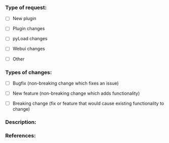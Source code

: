 <!--- Hey, annotations like this one will not be shown in your pull request ticket, so you don't have to delete them, just ignore them all -->

<!--- Don't share your account credentials or other sensitive data here, anyone could read them on GitHub -->

<!--- Thanks for your contributions! -->


### Type of request:
<!--- Please fill with an `x` one of the checkboxes below (eg. `[x] New plugin`) -->
<!--- Make sure there are no spaces between the brackets you fill -->

- [ ] New plugin
- [ ] Plugin changes
- [ ] pyLoad changes
- [ ] Webui changes
- [ ] Other


### Types of changes:
<!--- Please fill with an `x` one or more checkboxes below (eg. `[x] Bugfix`) -->
<!--- Make sure there are no spaces between the brackets you fill -->

- [ ] Bugfix (non-breaking change which fixes an issue)
- [ ] New feature (non-breaking change which adds functionality)
- [ ] Breaking change (fix or feature that would cause existing functionality to change)


### Description:
<!--- Short description and reasons for applying these changes -->

<!--- WRITE HERE - REQUIRED -->


### References:
<!--- Related pull requests, issues, external links, screenshots, etc. -->

<!--- WRITE HERE - OPTIONAL -->
